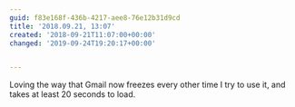 ```yaml
---
guid: f83e168f-436b-4217-aee8-76e12b31d9cd
title: '2018.09.21, 13:07'
created: '2018-09-21T11:07:00+00:00'
changed: '2019-09-24T19:20:17+00:00'


---
```


Loving the way that Gmail now freezes every other time I try to use it, and takes at least 20 seconds to load.
